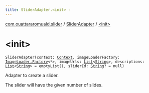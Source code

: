 ```yaml
---
title: SliderAdapter.<init> - 
---
```


[com.ouattararomuald.slider](../index.html) / [SliderAdapter](index.html) / [&lt;init&gt;](./-init-.html)

# &lt;init&gt;

`SliderAdapter(context: `[`Context`](https://developer.android.com/reference/android/content/Context.html)`, imageLoaderFactory: `[`ImageLoader.Factory`](../-image-loader/-factory/index.html)`<*>, imageUrls: `[`List`](https://kotlinlang.org/api/latest/jvm/stdlib/kotlin.collections/-list/index.html)`<`[`String`](https://kotlinlang.org/api/latest/jvm/stdlib/kotlin/-string/index.html)`>, descriptions: `[`List`](https://kotlinlang.org/api/latest/jvm/stdlib/kotlin.collections/-list/index.html)`<`[`String`](https://kotlinlang.org/api/latest/jvm/stdlib/kotlin/-string/index.html)`> = emptyList(), sliderId: `[`String`](https://kotlinlang.org/api/latest/jvm/stdlib/kotlin/-string/index.html)`? = null)`

Adapter to create a slider.

The slider will have the given number of slides.

